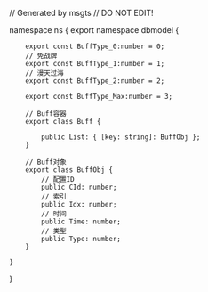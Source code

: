 // Generated by msgts
// DO NOT EDIT!

namespace ns {
	export namespace dbmodel {
	
		
		
		export const BuffType_0:number = 0; 
		// 免战牌
		export const BuffType_1:number = 1; 
		// 漫天过海
		export const BuffType_2:number = 2; 
		
		export const BuffType_Max:number = 3; 
		
		// Buff容器
		export class Buff {	
			
			public List: { [key: string]: BuffObj }; 
		}
		
		// Buff对象
		export class BuffObj {	
			// 配置ID
			public CId: number; 
			// 索引
			public Idx: number; 
			// 时间
			public Time: number; 
			// 类型
			public Type: number; 
		}
		
	}
}
